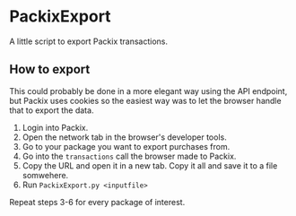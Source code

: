 # PackixExport

A little script to export Packix transactions.

## How to export
This could probably be done in a more elegant way using the API endpoint, but Packix uses cookies so the easiest way was to let the browser handle that to export the data.

1. Login into Packix.
2. Open the network tab in the browser's developer tools.
3. Go to your package you want to export purchases from.
4. Go into the `transactions` call the browser made to Packix.
5. Copy the URL and open it in a new tab. Copy it all and save it to a file somwehere.
6. Run `PackixExport.py <inputfile>`

Repeat steps 3-6 for every package of interest.

